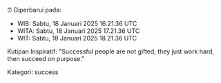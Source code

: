 ⏰ Diperbarui pada:
- WIB: Sabtu, 18 Januari 2025 16.21.36 UTC
- WITA: Sabtu, 18 Januari 2025 17.21.36 UTC
- WIT: Sabtu, 18 Januari 2025 18.21.36 UTC

Kutipan Inspiratif:
"Successful people are not gifted; they just work hard, then succeed on purpose."


Kategori: success

